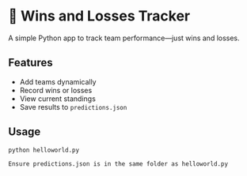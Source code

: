 # 🧮 Wins and Losses Tracker

A simple Python app to track team performance—just wins and losses.

## Features

- Add teams dynamically
- Record wins or losses
- View current standings
- Save results to `predictions.json`

## Usage

```bash
python helloworld.py

Ensure predictions.json is in the same folder as helloworld.py

